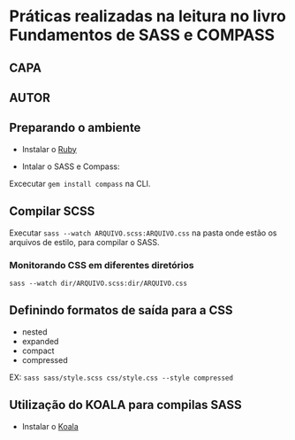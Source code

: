 # Práticas realizadas na leitura no livro Fundamentos de SASS e COMPASS

## CAPA
## AUTOR

## Preparando o ambiente 

* Instalar o [Ruby](https://rubyinstaller.org/)

* Intalar o SASS e Compass:

Excecutar ```gem install compass``` na CLI.

## Compilar SCSS

Executar ```sass --watch ARQUIVO.scss:ARQUIVO.css``` na pasta onde estão os arquivos de estilo, para compilar o SASS.

### Monitorando CSS em diferentes diretórios

```sass --watch dir/ARQUIVO.scss:dir/ARQUIVO.css```

## Definindo formatos de saída para a CSS

- nested
- expanded
- compact
- compressed

EX: ```sass sass/style.scss css/style.css --style compressed```

## Utilização do KOALA para compilas SASS

* Instalar o [Koala](http://koala-app.com/) 